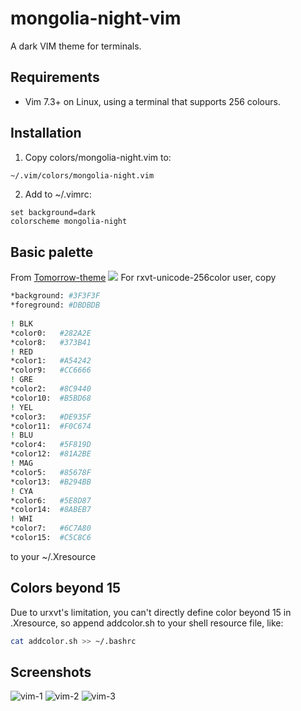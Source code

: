 # mongolia-night-vim
A dark VIM theme for terminals.


## Requirements

-   Vim 7.3+ on Linux, using a terminal that supports 256 colours.
## Installation
1.  Copy colors/mongolia-night.vim to:

```bash
~/.vim/colors/mongolia-night.vim
```

2.  Add to ~/.vimrc:

```vim
set background=dark
colorscheme mongolia-night
```

## Basic palette
From [Tomorrow-theme](https://github.com/chriskempson/vim-tomorrow-theme)
![](https://www.dropbox.com/s/3c5r2ayavu5cpsa/vim-5.png?dl=0)
For rxvt-unicode-256color user, copy

```bash
*background: #3F3F3F
*foreground: #DBDBDB
 
! BLK
*color0:   #282A2E
*color8:   #373B41
! RED
*color1:   #A54242
*color9:   #CC6666
! GRE
*color2:   #8C9440
*color10:  #B5BD68
! YEL
*color3:   #DE935F
*color11:  #F0C674
! BLU
*color4:   #5F819D
*color12:  #81A2BE
! MAG
*color5:   #85678F
*color13:  #B294BB
! CYA
*color6:   #5E8D87
*color14:  #8ABEB7
! WHI
*color7:   #6C7A80
*color15:  #C5C8C6
```

to your ~/.Xresource
## Colors beyond 15

Due to urxvt's limitation, you can't directly define color beyond 15 in .Xresource,
so append addcolor.sh to your shell resource file, like:

```bash
cat addcolor.sh >> ~/.bashrc
```

## Screenshots

![vim-1](https://www.dropbox.com/s/yyc6tg1kpd15wwo/vim-1.png?dl=0)
![vim-2](https://www.dropbox.com/s/n3tgs89qbnijsjp/vim-2.png?dl=0)
![vim-3](https://www.dropbox.com/s/7aihdjvwif5983x/vim-3.png?dl=0)

